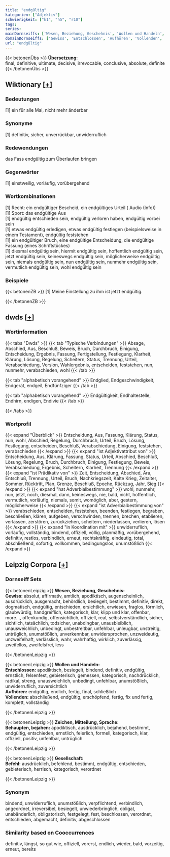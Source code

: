 ```yaml
---
title: "endgültig"
kategorien: ["Adjektiv"]
schwierigkeit: ["k1", "h5", "r10"]
tags:
series:
mainDornseiffs: ['Wesen, Beziehung, Geschehnis', 'Wollen und Handeln', 'Zeichen, Mitteilung, Sprache', 'Gesellschaft']
domainDornseiffs: ['Gewiss', 'Entschlossen', 'Aufhören', 'Vollenden', 'Behaupten, bejahen', 'Befehl']
url: "endgültig"
---
```


{{< betonenÜbs >}}
**Übersetzung:**  
final, definitive, ultimate, decisive, irrevocable, conclusive, absolute, definite  
{{< /betonenÜbs >}}

## Wiktionary [[+](https://de.wiktionary.org/wiki/endgültig)]

### Bedeutungen
[1] ein für alle Mal, nicht mehr änderbar  

### Synonyme
[1] definitiv, sicher, unverrückbar, unwiderruflich  

### Redewendungen
das Fass endgültig zum Überlaufen bringen  

### Gegenwörter
[1] einstweilig, vorläufig, vorübergehend  

### Wortkombinationen
[1] Recht: ein endgültiger Bescheid, ein endgültiges Urteil ( Audio (Info))  
[1] Sport: das endgültige Aus  
[1] endgültig entschieden sein, endgültig verloren haben, endgültig vorbei sein  
[1] etwas endgültig erledigen, etwas endgültig festlegen (beispielsweise in einem Testament), endgültig feststehen  
[1] ein endgültiger Bruch, eine endgültige Entscheidung, die endgültige Fassung (eines Schriftstückes)  
[1] diesmal endgültig sein, hiermit endgültig sein, hoffentlich endgültig sein, jetzt endgültig sein, keineswegs endgültig sein, möglicherweise endgültig sein, niemals endgültig sein, nun endgültig sein, nunmehr endgültig sein, vermutlich endgültig sein, wohl endgültig sein  

### Beispiele
{{< betonenZB >}}
[1] Meine Einstellung zu ihm ist jetzt endgültig.  

{{< /betonenZB >}}


## dwds [[+](https://www.dwds.de/wb/endgültig)]

### Wortinformation
{{< tabs "Dwds" >}}
{{< tab "Typische Verbindungen" >}}
Absage, Abschied, Aus, Beschluß, Beweis, Bruch, Durchbruch, Einigung, Entscheidung, Ergebnis, Fassung, Fertigstellung, Festlegung, Klarheit, Klärung, Lösung, Regelung, Scheitern, Status, Trennung, Urteil, Verabschiedung, Version, Wahlergebnis, entscheiden, feststehen, nun, nunmehr, verabschieden, wohl
{{< /tab >}}

{{< tab "alphabetisch vorangehend" >}}
Endglied, Endgeschwindigkeit, Endgerät, endgeil, Endfünfziger
{{< /tab >}}

{{< tab "alphabetisch vorangehend" >}}
Endgültigkeit, Endhaltestelle, Endhirn, endigen, Endivie
{{< /tab >}}

{{< /tabs >}}

### Wortprofil
{{< expand "Überblick" >}} Entscheidung, Aus, Fassung, Klärung, Status, nun, wohl, Abschied, Regelung, Durchbruch, Urteil, Bruch, Lösung, Festlegung, entscheiden, Beschluß, Verabschiedung, Einigung, feststehen, verabschieden {{< /expand >}}
{{< expand "ist Adjektivattribut von" >}} Entscheidung, Aus, Klärung, Fassung, Status, Urteil, Abschied, Beschluß, Lösung, Regelung, Bruch, Durchbruch, Einigung, Festlegung, Beweis, Verabschiedung, Ergebnis, Scheitern, Klarheit, Trennung {{< /expand >}}
{{< expand "ist Prädikativ von" >}} Zeit, Entscheidung, Abschied, Ära, Entschluß, Trennung, Urteil, Bruch, Nachkriegszeit, Kalte Krieg, Zeitalter, Sommer, Rücktritt, Plan, Grenze, Beschluß, Epoche, Rückzug, Jahr, Sieg {{< /expand >}}
{{< expand "hat Adverbialbestimmung" >}} wohl, nunmehr, nun, jetzt, noch, diesmal, dann, keineswegs, nie, bald, nicht, hoffentlich, vermutlich, vorläufig, niemals, somit, womöglich, aber, gestern, möglicherweise {{< /expand >}}
{{< expand "ist Adverbialbestimmung von" >}} verabschieden, entscheiden, feststehen, beenden, festlegen, begraben, beschließen, klären, aufgeben, verschwinden, trennen, brechen, etablieren, verlassen, zerstören, zurückziehen, scheitern, niederlassen, verlieren, lösen {{< /expand >}}
{{< expand "in Koordination mit" >}} unwiderruflich, vorläufig, vollständig, bindend, offiziell, völlig, planmäßig, vorübergehend, definitiv, restlos, verbindlich, erneut, rechtskräftig, eindeutig, total, abschließend, sofortig, vollkommen, bedingungslos, unumstößlich {{< /expand >}}

## Leipzig Corpora [[+](https://corpora.uni-leipzig.de/en/res?word=endgültig&corpusId=deu_newscrawl-public_2018)]

### Dornseiff Sets
{{< betonenLeipzig >}}
**Wesen, Beziehung, Geschehnis:**  
**Gewiss:** absolut, affirmativ, amtlich, apodiktisch, augenscheinlich, ausdrücklich, ausgemacht, behördlich, besiegelt, bestimmt, definitiv, direkt, dogmatisch, endgültig, entschieden, ersichtlich, erwiesen, fraglos, förmlich, glaubwürdig, handgreiflich, kategorisch, klar, klipp und klar, offenbar, more..., offenkundig, offensichtlich, offiziell, real, selbstverständlich, sicher, sichtlich, tatsächlich, todsicher, unabdingbar, unausbleiblich, unausweichlich, unbedingt, unbestreitbar, unfehlbar, unleugbar, unstreitig, untrüglich, unumstößlich, unverkennbar, unwidersprochen, unzweideutig, unzweifelhaft, verlässlich, wahr, wahrhaftig, wirklich, zuverlässig, zweifellos, zweifelsfrei, less  

{{< /betonenLeipzig >}}


{{< betonenLeipzig >}}
**Wollen und Handeln:**  
**Entschlossen:** apodiktisch, besiegelt, bindend, definitiv, endgültig, ernstlich, felsenfest, gebieterisch, gemessen, kategorisch, nachdrücklich, radikal, streng, unausweichlich, unbedingt, unfehlbar, unumstößlich, unwiderruflich, zuversichtlich  
**Aufhören:** endgültig, endlich, fertig, final, schließlich  
**Vollenden:** abschließend, endgültig, erschöpfend, fertig, fix und fertig, komplett, vollständig  

{{< /betonenLeipzig >}}


{{< betonenLeipzig >}}
**Zeichen, Mitteilung, Sprache:**  
**Behaupten, bejahen:** apodiktisch, ausdrücklich, bejahend, bestimmt, endgültig, entschieden, ernstlich, feierlich, formell, kategorisch, klar, offiziell, positiv, unfehlbar, untrüglich  

{{< /betonenLeipzig >}}


{{< betonenLeipzig >}}
**Gesellschaft:**  
**Befehl:** ausdrücklich, befehlend, bestimmt, endgültig, entschieden, gebieterisch, herrisch, kategorisch, verordnet  

{{< /betonenLeipzig >}}

### Synonym
bindend, unwiderruflich, unumstößlich, verpflichtend, verbindlich, angeordnet, irreversibel, besiegelt, unwiederbringlich, obligat, unabänderlich, obligatorisch, festgelegt, fest, beschlossen, verordnet, entschieden, abgemacht, definitiv, abgeschlossen


### Similarity based on Cooccurrences
definitiv, längst, so gut wie, offiziell, vorerst, endlich, wieder, bald, vorzeitig, erneut, bereits

